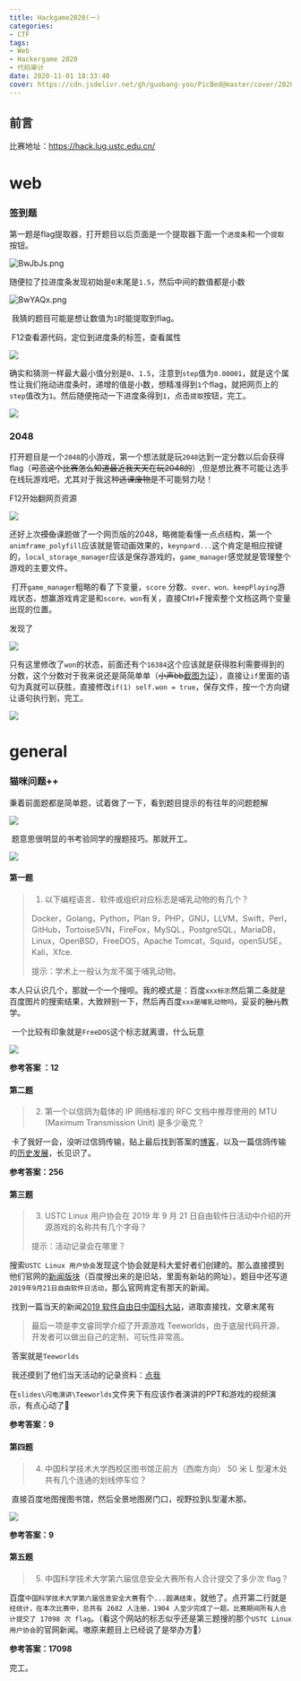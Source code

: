 ```yaml
---
title: Hackgame2020(一)
categories:
- CTF
tags:
- Web
- Hackergame 2020
- 代码审计
date: 2020-11-01 18:33:40
cover: https://cdn.jsdelivr.net/gh/guobang-yoo/PicBed@master/cover/20201111120831.png
---
```


## 前言

比赛地址：https://hack.lug.ustc.edu.cn/

# web

### 签到题

​	第一题是flag提取器，打开题目以后页面是一个提取器下面一个`进度条`和一个`提取`按钮。

![BwJbJs.png](https://s1.ax1x.com/2020/11/01/BwJbJs.png)

​	随便拉了拉进度条发现初始是`0`末尾是`1.5`，然后中间的数值都是小数

![BwYAQx.png](https://s1.ax1x.com/2020/11/01/BwYAQx.png)

​	我猜的题目可能是想让数值为`1`时能提取到flag。

​	F12查看源代码，定位到进度条的标签，查看属性

![](https://s1.ax1x.com/2020/11/01/BwYoX6.png)

​	确实和猜测一样最大最小值分别是`0`、`1.5`，注意到`step`值为`0.00001`，就是这个属性让我们拖动进度条时，递增的值是小数，想精准得到`1`个flag，就把网页上的`step`值改为`1`。然后随便拖动一下进度条得到`1`，点击`提取`按钮，完工。

![](https://s1.ax1x.com/2020/11/01/BwNVaD.png)



### 2048

​	打开题目是一个`2048`的小游戏，第一个想法就是玩`2048`达到一定分数以后会获得flag（~~可恶这个比赛怎么知道最近我天天在玩2048的~~）,但是想比赛不可能让选手在线玩游戏吧，尤其对于我这种~~逃课废物~~是不可能努力哒！

F12开始翻网页资源

![](https://s1.ax1x.com/2020/11/01/BwUONF.png)

​	还好上次~~摸鱼~~课题做了一个网页版的2048，略微能看懂一点点结构，第一个`animframe_polyfill`应该就是管动画效果的，`keynpard...`这个肯定是相应按键的，`local_storage_manager`应该是保存游戏的，`game_manager`感觉就是管理整个游戏的主要文件。

​	打开`game_manager`粗略的看了下变量，`score` 分数、`over、won、keepPlaying`游戏状态，想赢游戏肯定是和`score、won`有关，直接Ctrl+F搜索整个文档这两个变量出现的位置。

发现了

![](https://s1.ax1x.com/2020/11/01/BwdGdK.png)



​	只有这里修改了`won`的状态，前面还有个`16384`这个应该就是获得胜利需要得到的分数，这个分数对于我来说还是简简单单（~~小声bb~~[截图为证](https://s1.ax1x.com/2020/11/01/BwUdte.jpg)），直接让`if`里面的语句为真就可以获胜，直接修改`if(1) self.won = true`，保存文件，按一个方向键让语句执行到，完工。

![](https://s1.ax1x.com/2020/11/01/BwwpTK.png)

# general

### 猫咪问题++

​	秉着前面题都是简单题，试着做了一下，看到题目提示的有往年的问题题解

![](https://s1.ax1x.com/2020/11/01/BwLtDs.png)

​	题意思很明显的书考验同学的搜题技巧。那就开工。

![](https://s1.ax1x.com/2020/11/01/BwLD8U.png)



#### 第一题

> 1. 以下编程语言、软件或组织对应标志是哺乳动物的有几个？
>
> Docker，Golang，Python，Plan 9，PHP，GNU，LLVM，Swift，Perl，GitHub，TortoiseSVN，FireFox，MySQL，PostgreSQL，MariaDB，Linux，OpenBSD，FreeDOS，Apache Tomcat，Squid，openSUSE，Kali，Xfce.
>
> 提示：学术上一般认为龙不属于哺乳动物。

​	本人只认识几个，那就一个一个搜呗。我的模式是：百度`xxx标志`然后第二条就是百度图片的搜索结果，大致辨别一下，然后再百度`xxx是哺乳动物吗`，妥妥的~~胎儿~~教学。

​	一个比较有印象就是`FreeDOS`这个标志就离谱，什么玩意

![](https://src.onlinedown.net/supply/sup_logo/logo-1122/46778_g.jpg)



**参考答案 ：12** 



#### 第二题

>2. 第一个以信鸽为载体的 IP 网络标准的 RFC 文档中推荐使用的 MTU (Maximum Transmission Unit) 是多少毫克？

​	卡了我好一会，没听过信鸽传输，贴上最后找到答案的[博客](https://blog.csdn.net/qq_31621387/article/details/77690642)，以及一篇信鸽传输的[历史发展](sohu.com/a/309403082_354973)，长见识了。

**参考答案：256**



#### 第三题

>3. USTC Linux 用户协会在 2019 年 9 月 21 日自由软件日活动中介绍的开源游戏的名称共有几个字母？
>
>   提示：活动记录会在哪里？

​	搜索`USTC Linux 用户协会`发现这个协会就是科大爱好者们创建的。那么直接摸到他们官网的[新闻版块](https://lug.ustc.edu.cn/news/)（百度搜出来的是旧站，里面有新站的网址）。题目中还写道`2019年9月21日自由软件日活动`，那么官网肯定有那天的新闻。

​	找到一篇当天的新闻[2019 软件自由日中国科大站](https://lug.ustc.edu.cn/news/2019/09/2019-sfd-ustc/)，进取直接找，文章末尾有

>最后一项是李文睿同学介绍了开源游戏 Teeworlds，由于底层代码开源，开发者可以做出自己的定制，可玩性非常高。

​	答案就是`Teeworlds`

​	我还摸到了他们当天活动的记录资料：[点我](https://ftp.lug.ustc.edu.cn/%E6%B4%BB%E5%8A%A8/2019.09.21_SFD/)

​	在`slides\闪电演讲\Teeworlds`文件夹下有应该作者演讲的PPT和游戏的视频演示，有点心动了🤣

**参考答案：9**



#### 第四题

> 4. 中国科学技术大学西校区图书馆正前方（西南方向） 50 米 L 型灌木处共有几个连通的划线停车位？

​	直接百度地图搜图书馆，然后全景地图房门口，视野拉到L型灌木那。

![](https://s1.ax1x.com/2020/11/01/BwvkdA.png)

**参考答案：9**



#### 第五题

> 5. 中国科学技术大学第六届信息安全大赛所有人合计提交了多少次 flag？

​	百度`中国科学技术大学第六届信息安全大赛`有个`...圆满结束`，就他了。点开第二行就是`经统计，在本次比赛中，总共有 2682 人注册，1904 人至少完成了一题。比赛期间所有人合计提交了 17098 次 flag`。（看这个网站的标志似乎还是第三题搜的那个`USTC Linux 用户协会`的官网新闻。嗷原来题目上已经说了是举办方👀）

**参考答案：17098**

完工。